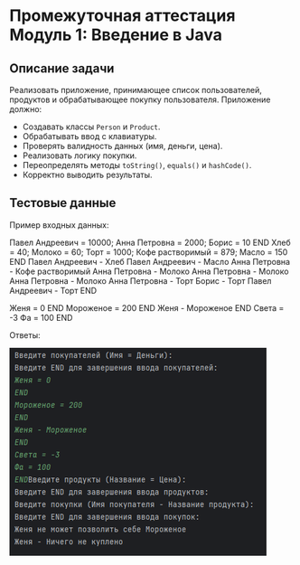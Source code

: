 # Промежуточная аттестация Модуль 1: Введение в Java

## Описание задачи

Реализовать приложение, принимающее список пользователей, продуктов и обрабатывающее покупку пользователя. Приложение должно:

- Создавать классы `Person` и `Product`.
- Обрабатывать ввод с клавиатуры.
- Проверять валидность данных (имя, деньги, цена).
- Реализовать логику покупки.
- Переопределять методы `toString()`, `equals()` и `hashCode()`.
- Корректно выводить результаты.

## Тестовые данные

Пример входных данных:

Павел Андреевич = 10000; Анна Петровна = 2000; Борис = 10
END
Хлеб = 40; Молоко = 60; Торт = 1000; Кофе растворимый = 879; Масло = 150
END
Павел Андреевич - Хлеб
Павел Андреевич - Масло
Анна Петровна - Кофе растворимый
Анна Петровна - Молоко
Анна Петровна - Молоко
Анна Петровна - Молоко
Анна Петровна - Торт
Борис - Торт
Павел Андреевич - Торт
END

Женя = 0
END
Мороженое = 200
END
Женя - Мороженое
END
Света = -3
Фа = 100
END

Ответы:

![img.png](img.png)
